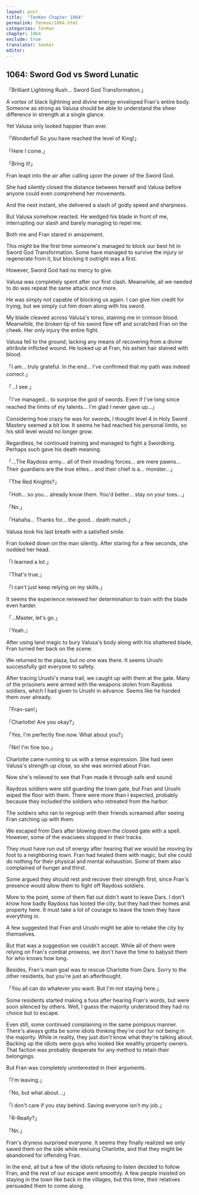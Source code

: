 ```yaml
---
layout: post
title:  "TenKen Chapter 1064"
permalink: Tenken/1064.html
categories: TenKen
chapter: 1064
exclude: true
translator: Seeker
editor: 
---
```

<h2>1064: Sword God vs Sword Lunatic</h2>

「Brilliant Lightning Rush... Sword God Transformation.」

A vortex of black lightning and divine energy enveloped Fran's entire body. Someone as strong as Valusa should be able to understand the sheer difference in strength at a single glance.

Yet Valusa only looked happier than ever.

「Wonderful! So you have reached the level of King!」

「Here I come.」

「Bring it!」

Fran leapt into the air after calling upon the power of the Sword God.

She had silently closed the distance between herself and Valusa before anyone could even comprehend her movements.

And the next instant, she delivered a slash of godly speed and sharpness.

But Valusa somehow reacted. He wedged his blade in front of me, interrupting our slash and barely managing to repel me.

Both me and Fran stared in amazement.

This might be the first time someone's managed to block our best hit in Sword God Transformation. Some have managed to survive the injury or regenerate from it, but blocking it outright was a first.

However, Sword God had no mercy to give.

Valusa was completely spent after our first clash. Meanwhile, all we needed to do was repeat the same attack once more.

He was simply not capable of blocking us again. I can give him credit for trying, but we simply cut him down along with his sword.

My blade cleaved across Valusa's torso, staining me in crimson blood. Meanwhile, the broken tip of his sword flew off and scratched Fran on the cheek. Her only injury the entire fight.

Valusa fell to the ground, lacking any means of recovering from a divine attribute inflicted wound. He looked up at Fran, his ashen hair stained with blood.

「I am... truly grateful. In the end... I've confirmed that my path was indeed correct.」

「...I see.」

「I've managed... to surprise the god of swords. Even if I've long since reached the limits of my talents... I'm glad I never gave up...」

Considering how crazy he was for swords, I thought level 4 in Holy Sword Mastery seemed a bit low. It seems he had reached his personal limits, so his skill level would no longer grow.

Regardless, he continued training and managed to fight a Swordking. Perhaps such gave his death meaning.

「...The Raydoss army... all of their invading forces... are mere pawns... Their guardians are the true elites... and their chief is a... monster...」

「The Red Knights?」

「Hoh... so you... already know them. You'd better... stay on your toes...」

「Nn.」

「Hahaha... Thanks for... the good... death match.」

Valusa took his last breath with a satisfied smile.

Fran looked down on the man silently. After staring for a few seconds, she nodded her head.

「I learned a lot.」

『That's true.』

「I can't just keep relying on my skills.」

It seems the experience renewed her determination to train with the blade even harder.

「...Master, let's go.」

『Yeah.』

After using land magic to bury Valusa's body along with his shattered blade, Fran turned her back on the scene.

We returned to the plaza, but no one was there. It seems Urushi successfully got everyone to safety.

After tracing Urushi's mana trail, we caught up with them at the gate. Many of the prisoners were armed with the weapons stolen from Raydoss soldiers, which I had given to Urushi in advance. Seems like he handed them over already.

「Fran-san!」

「Charlotte! Are you okay?」

「Yes, I'm perfectly fine now. What about you?」

「Nn! I'm fine too.」

Charlotte came running to us with a tense expression. She had seen Valusa's strength up close, so she was worried about Fran.

Now she's relieved to see that Fran made it through safe and sound.

Raydoss soldiers were still guarding the town gate, but Fran and Urushi wiped the floor with them. There were more than I expected, probably because they included the soldiers who retreated from the harbor.

The soldiers who ran to regroup with their friends screamed after seeing Fran catching up with them.

We escaped from Dars after blowing down the closed gate with a spell. However, some of the evacuees stopped in their tracks.

They must have run out of energy after hearing that we would be moving by foot to a neighboring town. Fran had healed them with magic, but she could do nothing for their physical and mental exhaustion. Some of them also complained of hunger and thirst.

Some argued they should rest and recover their strength first, since Fran's presence would allow them to fight off Raydoss soldiers.

More to the point, some of them flat out didn't want to leave Dars. I don't know how badly Raydoss has looted the city, but they had their homes and property here. It must take a lot of courage to leave the town they have everything in.

A few suggested that Fran and Urushi might be able to retake the city by themselves.

But that was a suggestion we couldn't accept. While all of them were relying on Fran's combat prowess, we don't have the time to babysit them for who knows how long.

Besides, Fran's main goal was to rescue Charlotte from Dars. Sorry to the other residents, but you're just an afterthought.

「You all can do whatever you want. But I'm not staying here.」

Some residents started making a fuss after hearing Fran's words, but were soon silenced by others. Well, I guess the majority understood they had no choice but to escape.

Even still, some continued complaining in the same pompous manner. There's always gotta be some idiots thinking they're cool for not being in the majority. While in reality, they just don't know what they're talking about. Backing up the idiots were guys who looked like wealthy property owners. That faction was probably desperate for any method to retain their belongings.

But Fran was completely uninterested in their arguments.

「I'm leaving.」

「No, but what about...」

「I don't care if you stay behind. Saving everyone isn't my job.」

「R-Really?」

「Nn.」

Fran's dryness surprised everyone. It seems they finally realized we only saved them on the side while rescuing Charlotte, and that they might be abandoned for offending Fran.

In the end, all but a few of the idiots refusing to listen decided to follow Fran, and the rest of our escape went smoothly. A few people insisted on staying in the town like back in the villages, but this time, their relatives persuaded them to come along.




